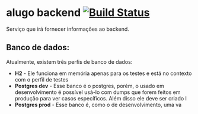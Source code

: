 # alugo backend [![Build Status](https://travis-ci.org/onlycoders-ifsp/backend-alugo.svg?branch=master)](https://travis-ci.org/onlycoders-ifsp/backend-alugo)
Serviço que irá fornecer informações ao backend.

## Banco de dados:
Atualmente, existem três perfis de banco de dados: 

*  **H2** - Ele funciona em memória apenas para os testes e está no contexto com o perfil de testes
*  **Postgres dev** - Esse banco é o postgres, porém, o usado em desenvolvimento é possível usá-lo com dumps que forem feitos em produção para ver casos específicos. Além disso ele deve ser criado l 
*  **Postgres prod** - Esse banco é, como o de desenvolvimento, uma va

